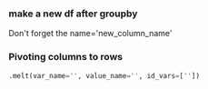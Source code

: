 ### make a new df after groupby

Don't forget the name='new_column_name'


### Pivoting columns to rows

```python
.melt(var_name='', value_name='', id_vars=[''])
```